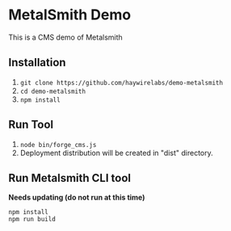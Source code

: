 MetalSmith Demo
===============

This is a CMS demo of Metalsmith

Installation
------------

1. ```git clone https://github.com/haywirelabs/demo-metalsmith```
2. ```cd demo-metalsmith```
3. ```npm install```

Run Tool
--------

1. ```node bin/forge_cms.js```
2. Deployment distribution will be created in "dist" directory.

Run Metalsmith CLI tool
-----------------------

**Needs updating (do not run at this time)**

```
npm install
npm run build
```
